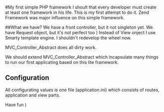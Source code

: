 #My first simple PHP framework
I shoult that every developer must create at least one framework in his life. This is my first attempt to do it. Zend Framework was major influence on this simple framework.

##What we have?
We have a front controller, but it not singleton yet.
We have Request object, but it's not perfect too )
Instead of View onject I use Smarty template engine. I shouldn't redevelop the wheel now. 

MVC_Controller_Abstract does all dirty work.

We should extend MVC_Controller_Abstract which incapsulate many things to run our first applicating based on this lite framework.

## Configuration
All configurating values is one file (application.ini) which consists of routes, application and view parts.

Have fun )
